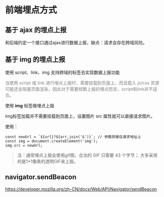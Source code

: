# 前端埋点方式

## 基于 ajax 的埋点上报

和后端约定一个接口通过ajax进行数据上报，缺点：请求会存在跨域风险。

## 基于 img 的埋点上报

使用 script、link、img 支持跨域的标签去实现数据上报功能

<font color=gray>

当使用 script 或 link 进行埋点上报时，需要挂载到页面上，而且载入 js/css 资源可能还会阻塞页面渲染，因此对于需要频繁上报的埋点而言，script和link并不适合。

</font>

使用 **img** 标签做埋点上报

img标签加载并不需要挂载到页面上，设置图片 src 属性就可以直接请求图片。

使用：
```
const newUrl = `${url}?${arr.join('&')}`; // 参数拼接在请求地址上
const img = document.createElement('img');
img.src = newUrl;
```
> 注：通常埋点上报会使用gif图，合法的 GIF 只需要 43 个字节；
大多采用的是1*1像素的透明GIF来上报。

## navigator.sendBeacon

https://developer.mozilla.org/zh-CN/docs/Web/API/Navigator/sendBeacon